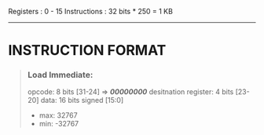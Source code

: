Registers : 0 - 15
Instructions : 32 bits * 250 = 1 KB

---

<!-- (31)00000000(24) (23)0000(20) (19)0000(16) (15)0000(12) (11)0000(8) (7)0000(4) (3)0000(0) -->

# INSTRUCTION FORMAT

>### Load Immediate: 
> opcode: 8 bits [31-24] => ***00000000***
> desitnation register: 4 bits [23-20] 
> data: 16 bits signed [15:0]
>- max: 32767
>- min: -32767